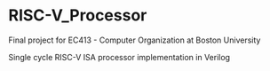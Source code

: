 # RISC-V_Processor

Final project for EC413 - Computer Organization at Boston University

Single cycle RISC-V ISA processor implementation in Verilog

